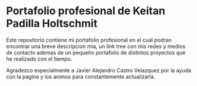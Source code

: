 <h1>Portafolio profesional de Keitan Padilla Holtschmit</h1>

<p>Este repositorio contiene mi portafolio profesional en el cual podran encontrar una breve descripcion mia, un link tree con mis redes y medios de contacto ademas de un pequeño portafolio de distintos proyectos que he realizado con el tiempo.</p>



<p>Agradezco especialmente a Javier Alejandro Castro Velazquez por la ayuda con la pagina y los animos para constantemente actualizarla.</p>
